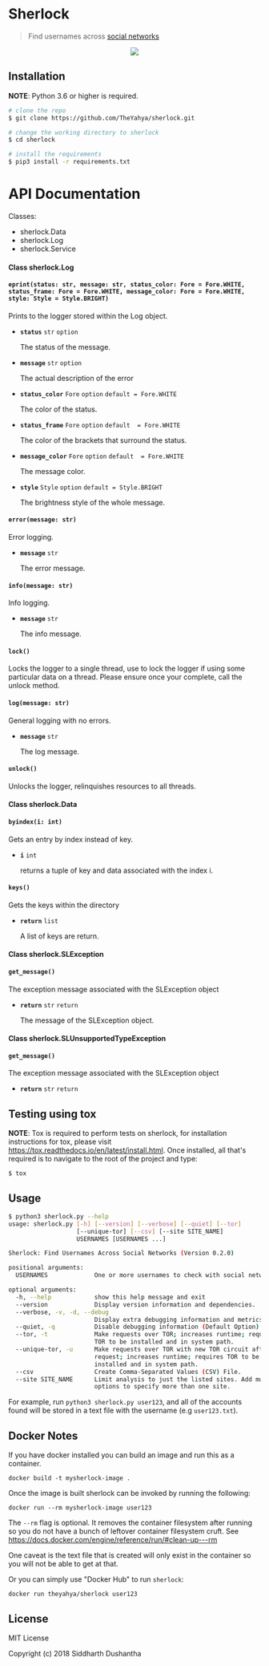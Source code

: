 # Sherlock
> Find usernames across [social networks](https://github.com/sdushantha/sherlock/blob/master/sites.md) 

<p align="center">
<img src="./screenshot/preview.png">
</p>

## Installation

**NOTE**: Python 3.6 or higher is required.

```bash
# clone the repo
$ git clone https://github.com/TheYahya/sherlock.git

# change the working directory to sherlock
$ cd sherlock

# install the requirements
$ pip3 install -r requirements.txt
```

# API Documentation

Classes:
- sherlock.Data
- sherlock.Log
- sherlock.Service

#### __Class__ sherlock.Log

#### `eprint(status: str, message: str, status_color: Fore = Fore.WHITE, status_frame: Fore = Fore.WHITE, message_color: Fore = Fore.WHITE, style: Style = Style.BRIGHT)`

Prints to the logger stored within the Log object.

- **`status`** `str` `option`

   The status of the message.

- **`message`** `str` `option`

   The actual description of the error

- **`status_color`** `Fore` `option` `default = Fore.WHITE`

   The color of the status.

- **`status_frame`** `Fore` `option` `default  = Fore.WHITE`

   The color of the brackets that surround the status.

- **`message_color`** `Fore` `option` `default  = Fore.WHITE`

   The message color.

- **`style`** `Style` `option` `default = Style.BRIGHT`

   The brightness style of the whole message.



#### `error(message: str)`

Error logging.

- **`message`** `str`

   The error message.

#### `info(message: str)`

Info logging.

- **`message`** `str`

   The info message.

#### `lock()`

Locks the logger to a single thread, use to lock the logger if using some particular data on a thread.
Please ensure once your complete, call the unlock method.

#### `log(message: str)`

General logging with no errors.

- **`message`** `str`

   The log message.

#### `unlock()`

Unlocks the logger, relinquishes resources to all threads.
#### __Class__ sherlock.Data

#### `byindex(i: int)`


Gets an entry by index instead of key.

- **`i`** `int`

   returns a tuple of key and data associated with the index i.

#### `keys()`

Gets the keys within the directory

- **`return`** `list`

   A list of keys are return.
#### __Class__ sherlock.SLException

#### `get_message()`

The exception message associated with the SLException object

- **`return`** `str` `return`

   The message of the SLException object.

#### __Class__ sherlock.SLUnsupportedTypeException

#### `get_message()`

The exception message associated with the SLException object

- **`return`** `str` `return`





## Testing using tox
**NOTE**: Tox is required to perform tests on sherlock, for installation instructions for tox,
please visit https://tox.readthedocs.io/en/latest/install.html. Once installed, all that's required is to navigate to the root of the project and type:
    
    $ tox
    
    

## Usage

```bash
$ python3 sherlock.py --help
usage: sherlock.py [-h] [--version] [--verbose] [--quiet] [--tor]
                   [--unique-tor] [--csv] [--site SITE_NAME]
                   USERNAMES [USERNAMES ...]

Sherlock: Find Usernames Across Social Networks (Version 0.2.0)

positional arguments:
  USERNAMES             One or more usernames to check with social networks.

optional arguments:
  -h, --help            show this help message and exit
  --version             Display version information and dependencies.
  --verbose, -v, -d, --debug
                        Display extra debugging information and metrics.
  --quiet, -q           Disable debugging information (Default Option).
  --tor, -t             Make requests over TOR; increases runtime; requires
                        TOR to be installed and in system path.
  --unique-tor, -u      Make requests over TOR with new TOR circuit after each
                        request; increases runtime; requires TOR to be
                        installed and in system path.
  --csv                 Create Comma-Separated Values (CSV) File.
  --site SITE_NAME      Limit analysis to just the listed sites. Add multiple
                        options to specify more than one site.
```

For example, run ```python3 sherlock.py user123```, and all of the accounts
found will be stored in a text file with the username (e.g ```user123.txt```).

## Docker Notes
If you have docker installed you can build an image and run this as a container.

```
docker build -t mysherlock-image .
```

Once the image is built sherlock can be invoked by running the following:

```
docker run --rm mysherlock-image user123
```

The ```--rm``` flag is optional.  It removes the container filesystem after running so you do not have a bunch of leftover container filesystem cruft.  See https://docs.docker.com/engine/reference/run/#clean-up---rm

One caveat is the text file that is created will only exist in the container so you will not be able to get at that.


Or you can simply use "Docker Hub" to run `sherlock`:
```
docker run theyahya/sherlock user123
```

## License
MIT License

Copyright (c) 2018 Siddharth Dushantha
